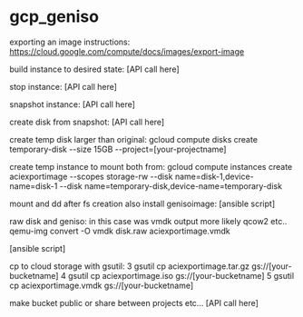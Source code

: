 # gcp_geniso

exporting an image instructions: https://cloud.google.com/compute/docs/images/export-image

build instance to desired state:
[API call here]

stop instance:
[API call here]

snapshot instance:
[API call here]

create disk from snapshot:
[API call here]

create temp disk larger than original:
gcloud compute disks create temporary-disk --size 15GB --project=[your-projectname]

create temp instance to mount both from:
gcloud compute instances create aciexportimage --scopes storage-rw --disk name=disk-1,device-name=disk-1 --disk name=temporary-disk,device-name=temporary-disk

mount and dd after fs creation also install genisoimage:
[ansible script]

raw disk and geniso:
in this case was vmdk output more likely qcow2 etc..
qemu-img convert -O vmdk disk.raw aciexportimage.vmdk

[ansible script]

cp to cloud storage with gsutil:
    3  gsutil cp aciexportimage.tar.gz gs://[your-bucketname]
    4  gsutil cp aciexportimage.iso gs://[your-bucketname]
    5  gsutil cp aciexportimage.vmdk gs://[your-bucketname]

make bucket public or share between projects etc...
[API call here]
